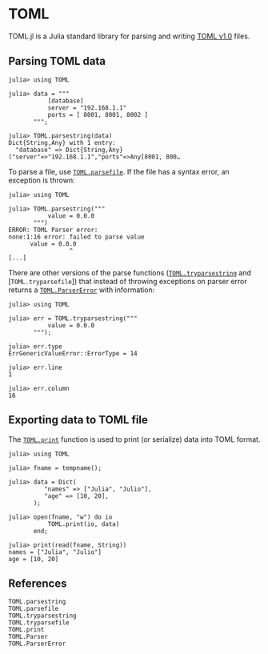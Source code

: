 # TOML

TOML.jl is a Julia standard library for parsing and writing [TOML
v1.0](https://toml.io/en/) files.

## Parsing TOML data

```jldoctest
julia> using TOML

julia> data = """
           [database]
           server = "192.168.1.1"
           ports = [ 8001, 8001, 8002 ]
       """;

julia> TOML.parsestring(data)
Dict{String,Any} with 1 entry:
  "database" => Dict{String,Any}("server"=>"192.168.1.1","ports"=>Any[8001, 800…
```

To parse a file, use [`TOML.parsefile`](@ref). If the file has a syntax error,
an exception is thrown:

```jldoctest
julia> using TOML

julia> TOML.parsestring("""
           value = 0.0.0
       """)
ERROR: TOML Parser error:
none:1:16 error: failed to parse value
      value = 0.0.0
                 ^
[...]
```

There are other versions of the parse functions ([`TOML.tryparsestring`](@ref)
and [`TOML.tryparsefile`]) that instead of throwing exceptions on parser error
returns a [`TOML.ParserError`](@ref) with information:

```jldoctest
julia> using TOML

julia> err = TOML.tryparsestring("""
           value = 0.0.0
       """);

julia> err.type
ErrGenericValueError::ErrorType = 14

julia> err.line
1

julia> err.column
16
```


## Exporting data to TOML file

The [`TOML.print`](@ref) function is used to print (or serialize) data into TOML
format.

```jldoctest
julia> using TOML

julia> fname = tempname();

julia> data = Dict(
          "names" => ["Julia", "Julio"],
          "age" => [10, 20],
       );

julia> open(fname, "w") do io
           TOML.print(io, data)
       end;

julia> print(read(fname, String))
names = ["Julia", "Julio"]
age = [10, 20]
```



## References
```@docs
TOML.parsestring
TOML.parsefile
TOML.tryparsestring
TOML.tryparsefile
TOML.print
TOML.Parser
TOML.ParserError
```
